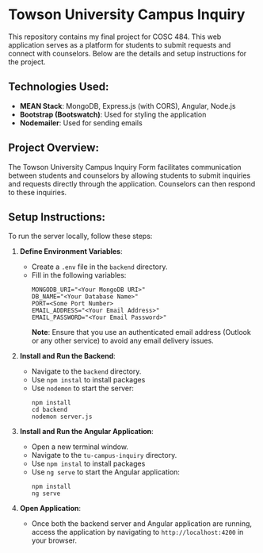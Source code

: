 # Towson University Campus Inquiry 

This repository contains my final project for COSC 484. This web application serves as a platform for students to submit requests and connect with counselors. Below are the details and setup instructions for the project.

## Technologies Used:
- **MEAN Stack**: MongoDB, Express.js (with CORS), Angular, Node.js
- **Bootstrap (Bootswatch)**: Used for styling the application
- **Nodemailer**: Used for sending emails

## Project Overview:
The Towson University Campus Inquiry Form facilitates communication between students and counselors by allowing students to submit inquiries and requests directly through the application. Counselors can then respond to these inquiries.

## Setup Instructions:
To run the server locally, follow these steps:

1. **Define Environment Variables**:
   - Create a `.env` file in the `backend` directory.
   - Fill in the following variables:
     ```
     MONGODB_URI="<Your MongoDB URI>"
     DB_NAME="<Your Database Name>"
     PORT=<Some Port Number>
     EMAIL_ADDRESS="<Your Email Address>"
     EMAIL_PASSWORD="<Your Email Password>"
     ```
     **Note**: Ensure that you use an authenticated email address (Outlook or any other service) to avoid any email delivery issues.

2. **Install and Run the Backend**:
   - Navigate to the `backend` directory.
   - Use `npm instal` to install packages
   - Use `nodemon` to start the server:
     ```
     npm install
     cd backend
     nodemon server.js
     ```

3. **Install and Run the Angular Application**:
   - Open a new terminal window.
   - Navigate to the `tu-campus-inquiry` directory.
   - Use `npm instal` to install packages
   - Use `ng serve` to start the Angular application:
     ```
     npm install
     ng serve
     ```

4. **Open Application**:
   - Once both the backend server and Angular application are running, access the application by navigating to `http://localhost:4200` in your browser.
